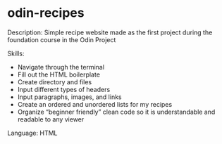 # odin-recipes

Description: Simple recipe website made as the first project during the foundation course in the Odin Project

Skills:
- Navigate through the terminal
- Fill out the HTML boilerplate
- Create directory and files
- Input different types of headers
- Input paragraphs, images, and links
- Create an ordered and unordered lists for my recipes
- Organize “beginner friendly” clean code so it is understandable and readable to any viewer

Language: HTML

